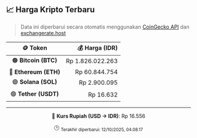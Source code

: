 

<!-- HARGA_KRIPTO -->
## 📈 Harga Kripto Terbaru

> Data ini diperbarui secara otomatis menggunakan [CoinGecko API](https://www.coingecko.com/) dan [exchangerate.host](https://exchangerate.host/)

<div align="center">

| 🪙 Token | 💰 Harga (IDR) |
|:------:|---------------:|
| 🟠 **Bitcoin (BTC)**   | Rp 1.826.022.263 |
| 🔵 **Ethereum (ETH)**  | Rp 60.844.754 |
| 🟣 **Solana (SOL)**    | Rp 2.900.095 |
| 🟢 **Tether (USDT)**   | Rp 16.632 |

---

💱 **Kurs Rupiah (USD → IDR)**: Rp 16.556

🕒 <sub>Terakhir diperbarui: 12/10/2025, 04.08.17</sub>

</div>
<!-- /HARGA_KRIPTO -->